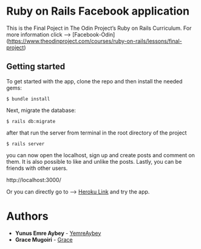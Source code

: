 # Ruby on Rails Facebook application

This is the Final Poject in The Odin Project’s Ruby on Rails Curriculum. For more information click --> [Facebook-Odin]
(https://www.theodinproject.com/courses/ruby-on-rails/lessons/final-project)

## Getting started

To get started with the app, clone the repo and then install the needed gems:

```
$ bundle install
```

Next, migrate the database:

```
$ rails db:migrate
```

after that run the server from terminal in the root directory of the project

```
$ rails server
```
you can now open the localhost, sign up and create posts and comment on them. It is also 
possible to like and unlike the posts. Lastly, you can be friends with other users.

 http://localhost:3000/

Or you can directly go to --> [Heroku Link](https://sheltered-taiga-98173.herokuapp.com) and try the app.



# Authors

* **Yunus Emre Aybey** - [YemreAybey](https://github.com/YemreAybey)
* **Grace Mugoiri** - [Grace](https://github.com/grace-mugoiri)
